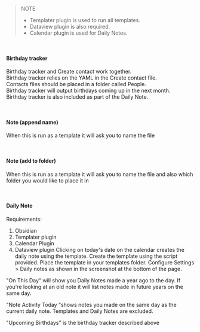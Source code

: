 > NOTE
> - Templater plugin is used to run all templates.
> - Dataview plugin is also required.
> - Calendar plugin is used for Daily Notes.
<BR>

#### Birthday tracker 
Birthday tracker and Create contact work together.  
Birthday tracker relies on the YAML in the Create contact file.  
Contacts files should be placed in a folder called People.  
Birthday tracker will output birthdays coming up in the next month.  
Birthday tracker is also included as part of the Daily Note.  

<BR>

#### Note (append name)
When this is run as a template it will ask you to name the file

<BR>

#### Note (add to folder)
When this is run as a template it will ask you to name the file and also which folder you would like to place it in

<BR>

#### Daily Note
Requirements:
1. Obsidian
2. Templater plugin
3. Calendar Plugin
4. Dataview plugin
Clicking on today's date on the calendar creates the daily note using the template.
Create the template using the script provided.
Place the template in your templates folder.
Configure Settings > Daily notes as shown in the screenshot at the bottom of the page.

"On This Day" will show you Daily Notes made a year ago to the day.
If you're looking at an old note it will list notes made in future years on the same day.

"Note Activity Today "shows notes you made on the same day as the current daily note.
Templates and Daily Notes are excluded.

"Upcoming Birthdays" is the birthday tracker described above

